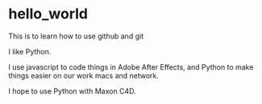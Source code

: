 # hello_world
This is to learn how to use github and git

I like Python. 

I use javascript to code things in Adobe After Effects, and Python to make things easier on our work macs and network. 

I hope to use Python with Maxon C4D.
